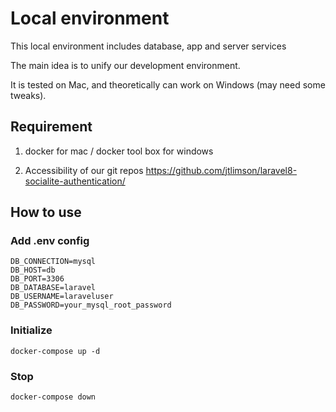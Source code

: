 # Local environment
This local environment includes database, app and server services

The main idea is to unify our development environment.

It is tested on Mac, and theoretically can work on Windows (may need some tweaks).


## Requirement
1. docker for mac / docker tool box for windows

1. Accessibility of our git repos https://github.com/jtlimson/laravel8-socialite-authentication/

## How to use

### Add .env config 

```
DB_CONNECTION=mysql
DB_HOST=db
DB_PORT=3306
DB_DATABASE=laravel
DB_USERNAME=laraveluser
DB_PASSWORD=your_mysql_root_password
```

### Initialize

`docker-compose up -d`

### Stop

`docker-compose down`
